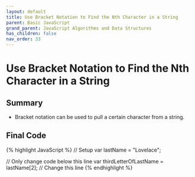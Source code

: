 ```yaml
---
layout: default
title: Use Bracket Notation to Find the Nth Character in a String
parent: Basic JavaScript
grand_parent: JavaScript Algorithms and Data Structures
has_children: false
nav_order: 33
---
```

# Use Bracket Notation to Find the Nth Character in a String
## Summary
- Bracket notation can be used to pull a certain character from a string.

## Final Code

{% highlight JavaScript %}
// Setup
var lastName = "Lovelace";

// Only change code below this line
var thirdLetterOfLastName = lastName[2]; // Change this line
{% endhighlight %}